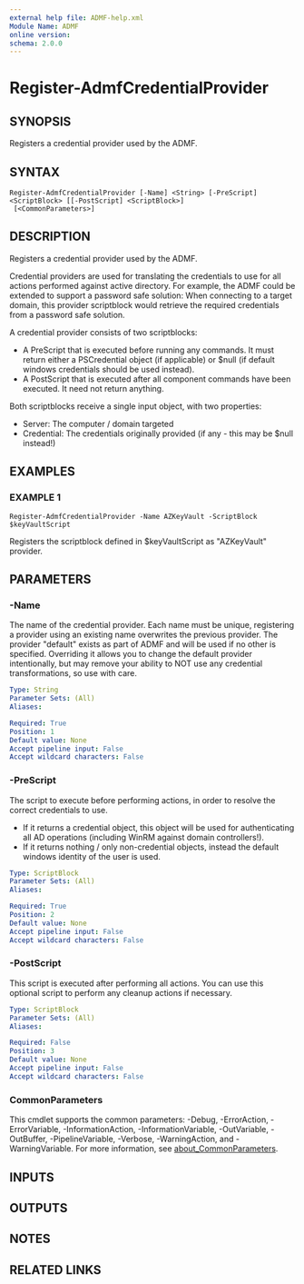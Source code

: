 ```yaml
---
external help file: ADMF-help.xml
Module Name: ADMF
online version:
schema: 2.0.0
---
```


# Register-AdmfCredentialProvider

## SYNOPSIS
Registers a credential provider used by the ADMF.

## SYNTAX

```
Register-AdmfCredentialProvider [-Name] <String> [-PreScript] <ScriptBlock> [[-PostScript] <ScriptBlock>]
 [<CommonParameters>]
```

## DESCRIPTION
Registers a credential provider used by the ADMF.

Credential providers are used for translating the credentials to use for all actions performed against active directory.
For example, the ADMF could be extended to support a password safe solution:
When connecting to a target domain, this provider scriptblock would retrieve the required credentials from a password safe solution.

A credential provider consists of two scriptblocks:
- A PreScript that is executed before running any commands.
It must return either a PSCredential object (if applicable) or $null (if default windows credentials should be used instead).
- A PostScript that is executed after all component commands have been executed.
It need not return anything.

Both scriptblocks receive a single input object, with two properties:
- Server: The computer / domain targeted
- Credential: The credentials originally provided (if any - this may be $null instead!)

## EXAMPLES

### EXAMPLE 1
```
Register-AdmfCredentialProvider -Name AZKeyVault -ScriptBlock $keyVaultScript
```

Registers the scriptblock defined in $keyVaultScript as "AZKeyVault" provider.

## PARAMETERS

### -Name
The name of the credential provider.
Each name must be unique, registering a provider using an existing name overwrites the previous provider.
The provider "default" exists as part of ADMF and will be used if no other is specified.
Overriding it allows you to change the default provider intentionally,
but may remove your ability to NOT use any credential transformations, so use with care.

```yaml
Type: String
Parameter Sets: (All)
Aliases:

Required: True
Position: 1
Default value: None
Accept pipeline input: False
Accept wildcard characters: False
```

### -PreScript
The script to execute before performing actions, in order to resolve the correct credentials to use.
- If it returns a credential object, this object will be used for authenticating all AD operations (including WinRM against domain controllers!).
- If it returns nothing / only non-credential objects, instead the default windows identity of the user is used.

```yaml
Type: ScriptBlock
Parameter Sets: (All)
Aliases:

Required: True
Position: 2
Default value: None
Accept pipeline input: False
Accept wildcard characters: False
```

### -PostScript
This script is executed after performing all actions.
You can use this optional script to perform any cleanup actions if necessary.

```yaml
Type: ScriptBlock
Parameter Sets: (All)
Aliases:

Required: False
Position: 3
Default value: None
Accept pipeline input: False
Accept wildcard characters: False
```

### CommonParameters
This cmdlet supports the common parameters: -Debug, -ErrorAction, -ErrorVariable, -InformationAction, -InformationVariable, -OutVariable, -OutBuffer, -PipelineVariable, -Verbose, -WarningAction, and -WarningVariable. For more information, see [about_CommonParameters](http://go.microsoft.com/fwlink/?LinkID=113216).

## INPUTS

## OUTPUTS

## NOTES

## RELATED LINKS
